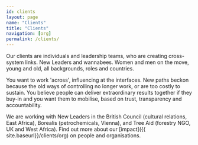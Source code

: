 ```yaml
---
id: clients
layout: page
name: "Clients"
title: "Clients"
navigation: [org]
permalink: /clients/
---
```


Our clients are individuals and leadership teams, who are creating cross-system links. New Leaders and wannabees. Women and men on the move, young and old, all backgrounds, roles and countries. 

 You want to work 'across', influencing at the interfaces. New paths beckon because the old ways of controlling no longer work, or are too costly to sustain. You believe people can deliver extraordinary results together if they buy-in and you want them to mobilise, based on trust, transparency and accountability. 

We are working with New Leaders in the British Council (cultural relations, East Africa), Borealis (petrochemicals, Vienna), and Tree Aid (forestry NGO, UK and West Africa). Find out more about our [impact]({{ site.baseurl}}/clients/org) on people and organisations.
